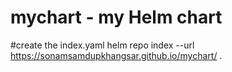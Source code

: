 # mychart - my Helm chart 

#create the index.yaml
helm repo index --url https://sonamsamdupkhangsar.github.io/mychart/ .
